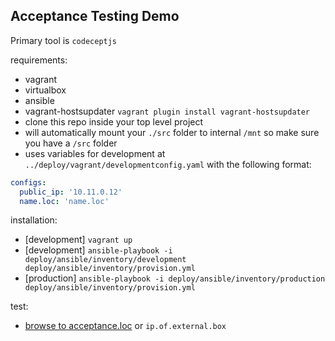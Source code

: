 ## Acceptance Testing Demo
Primary tool is `codeceptjs`


requirements:
*  vagrant
*  virtualbox
*  ansible
*  vagrant-hostsupdater `vagrant plugin install vagrant-hostsupdater`
*  clone this repo inside your top level project
*  will automatically mount your `./src` folder to internal `/mnt` so make sure you have a `/src` folder
*  uses variables for development at `../deploy/vagrant/developmentconfig.yaml`  with the following format:
```yaml
configs:
  public_ip: '10.11.0.12'
  name.loc: 'name.loc'
```


installation:
*  [development] `vagrant up`
*  [development] `ansible-playbook -i deploy/ansible/inventory/development deploy/ansible/inventory/provision.yml`
*  [production] `ansible-playbook -i deploy/ansible/inventory/production deploy/ansible/inventory/provision.yml`

test:
*  [browse to acceptance.loc](http://acceptance.loc) or `ip.of.external.box`
